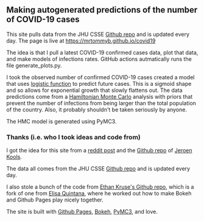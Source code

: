 ## Making autogenerated predictions of the number of COVID-19 cases

This site pulls data from the JHU CSSE [Github repo](https://github.com/CSSEGISandData/COVID-19) and is updated every day. The page is live at https://mrtommyb.github.io/covid19

The idea is that I pull a latest COVID-19 confirmed cases data, plot that data, and make models of infections rates. GitHub actions autmatically runs the file generate_plots.py. 

I took the observed number of confirmed COVID-19 cases created a model that uses [logistic function](https://en.wikipedia.org/wiki/Logistic_function) to predict future cases. This is a sigmoid shape and so allows for exponential growth that slowly flattens out. The data predictions come from a [Hamiltonian Monte Carlo](https://en.wikipedia.org/wiki/Hamiltonian_Monte_Carlo) analysis with priors that prevent the number of infections from being larger than the total population of the country. Also, it probably shouldn't be taken seriously by anyone.

The HMC model is generated using PyMC3.


### Thanks (i.e. who I took ideas and code from)
I got the idea for this site from a [reddit post](https://www.reddit.com/r/dataisbeautiful/comments/ff9jn4/oc_number_of_cases_per_country_counting_from_the/) and the [Github repo](https://github.com/JeroenKools/covid19) of [Jeroen Kools](https://github.com/JeroenKools).

The data all comes from the JHU CSSE [Github repo](https://github.com/CSSEGISandData/COVID-19) and is updated every day.

I also stole a bunch of the code from [Ethan Kruse's Github repo](https://github.com/ethankruse/exoplots), which is a fork of one from [Elisa Quintana](https://github.com/elisaquintana/exoplots), where he worked out how to make Bokeh and Github Pages play nicely together.

The site is built with [Github Pages](https://pages.github.com/), [Bokeh](https://docs.bokeh.org/en/latest/), [PyMC3](https://docs.pymc.io/), and love.
